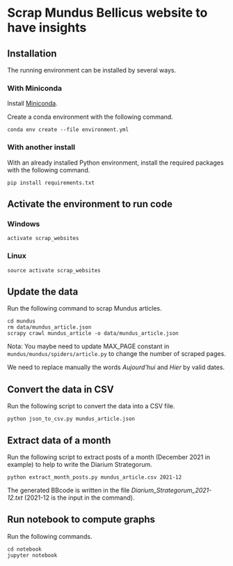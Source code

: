 # Scrap Mundus Bellicus website to have insights

## Installation

The running environment can be installed by several ways.

### With Miniconda

Install [Miniconda](https://conda.io/miniconda.html).

Create a conda environment with the following command.

````
conda env create --file environment.yml
````

### With another install

With an already installed Python environment, install the required packages with the following command.

```
pip install requirements.txt
```

## Activate the environment to run code
### Windows
````
activate scrap_websites
````

### Linux
````
source activate scrap_websites
````

## Update the data

Run the following command to scrap Mundus articles.

```
cd mundus
rm data/mundus_article.json
scrapy crawl mundus_article -o data/mundus_article.json
```

Nota: You maybe need to update MAX_PAGE constant in 
`mundus/mundus/spiders/article.py` to change the number of scraped pages.

We need to replace manually the words *Aujourd'hui* and *Hier* by valid dates.

## Convert the data in CSV

Run the following script to convert the data into a CSV file.

```
python json_to_csv.py mundus_article.json
```

## Extract data of a month

Run the following script to extract posts of a month (December 2021 in example) to help to write the Diarium Strategorum.

```
python extract_month_posts.py mundus_article.csv 2021-12
```

The generated BBcode is written in the file *Diarium_Strategorum_2021-12.txt* (2021-12 is the input in the command).

## Run notebook to compute graphs

Run the following commands.

```
cd notebook
jupyter notebook
```
